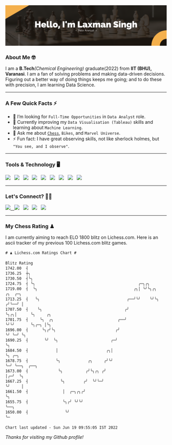   <img src= "https://github.com/Laxman-Lakhan/Laxman-Lakhan/blob/master/Assets/Hello%20Banner.png">

### About Me 🤓

I am a **B.Tech**_(Chemical Engineering)_ graduate(2022) from **IIT (BHU), Varanasi**. I am a fan of solving problems and making data-driven decisions. Figuring out a better way of doing things keeps me going; and to do these with precision, I am learning Data Science.

---

### A Few Quick Facts ⚡️

- 🤝 I’m looking for `Full-Time Opportunities` in `Data Analyst` role.
- 📖 Currently improving my `Data Visualisation (Tableau)` skills and learning about `Machine Learning`.
- 💬 Ask me about [`Chess`](https://lichess.org/@/YourKingIsInDanger), `Bikes`, and `Marvel Universe`.
- ⚡️ Fun fact: I have great observing skills, not like sherlock holmes, but `"You see, and I observe"`.

---
### Tools & Technology 🖥

<img src="https://img.shields.io/badge/Python-white?logo=Python&logoColor=ColorName&style=ShieldStyle" /> &nbsp;
<img src="https://img.shields.io/badge/MySQL-white?logo=MySQL&logoColor=ColorName&style=ShieldStyle" /> &nbsp;
<img src="https://img.shields.io/badge/Tableau-white?logo=Tableau&logoColor=ColorName&style=ShieldStyle" /> &nbsp;
<img src="https://img.shields.io/badge/Advance Excel-white?logo=Microsoft+Excel&logoColor=196F3D&style=ShieldStyle" /> &nbsp;
<img src="https://img.shields.io/badge/Google Analytics-white?logo=Google+Analytics&logoColor=ColorName&style=ShieldStyle" /> &nbsp;
<img src="https://img.shields.io/badge/Jupyter-white?logo=Jupyter&logoColor=ColorName&style=ShieldStyle" /> &nbsp;
<img src="https://img.shields.io/badge/pandas-white?logo=Pandas&logoColor=000080&style=ShieldStyle" /> &nbsp;
<img src="https://img.shields.io/badge/numpy-white?logo=Numpy&logoColor=85C1E9&style=ShieldStyle" /> &nbsp;
<img src="https://img.shields.io/badge/scikit learn-white?logo=Scikit+Learn&logoColor=ColorName&style=ShieldStyle" /> &nbsp;



---

### Let's Connect? 🫳🏻

<a href="mailto:laxmansingh.lakhan@gmail.com"> <img src="https://img.icons8.com/fluent/48/000000/gmail.png" width="3.5%"/> &nbsp;
[<img src="https://img.icons8.com/color/48/000000/linkedin.png" width="3.5%"/>](https://www.linkedin.com/in/laxman-lakhan/)  &nbsp;
[<img src="https://img.icons8.com/fluent/48/000000/facebook-new.png" width="3.5%"/>](https://www.facebook.com/s.laxmanlakhan/)  &nbsp;
[<img src="https://img.icons8.com/fluent/48/000000/instagram-new.png" width="3.5%"/>](https://www.instagram.com/laxman.lakhan/)  &nbsp;
[<img src="https://img.icons8.com/color/48/000000/twitter.png" width="3.5%"/>](https://twitter.com/laxman__lakhan)  &nbsp;

 ---
  
### My Chess Rating ♟
  
I am currently aiming to reach ELO 1800 blitz on Lichess.com. Here is an ascii tracker of my previous 100 Lichess.com blitz games.

  ```
  # ♟︎ Lichess.com Ratings Chart #
  
  Blitz Rating
 1742.00  ┤
 1736.25  ┼╮
 1730.50  ┤╰╮
 1724.75  ┤ ╰╮                                             ╭─╮╭╮
 1719.00  ┤  ╰╮                                          ╭╮│ ╰╯╰╮╭╮     ╭╮  ╭─╮
 1713.25  ┤   ╰╮                                      ╭──╯╰╯    ╰╯╰╮   ╭╯╰──╯ │
 1707.50  ┤    ╰╮                                    ╭╯            ╰╮╭╮│      ╰╮     ╭╮
 1701.75  ┤     ╰╮  ╭╮                            ╭──╯              ╰╯╰╯       ╰╮╭─╮ │╰╮
 1696.00  ┤      ╰╮╭╯╰╮                          ╭╯                             ╰╯ ╰─╯ ╰╮
 1690.25  ┤       ╰╯  ╰╮                       ╭─╯                                      ╰╮
 1684.50  ┤            │                     ╭╮│                                         ╰╮ ╭─╮
 1678.75  ┤            ╰╮            ╭╮     ╭╯╰╯                                          ╰─╯ ╰──╮  ╭──╮
 1673.00  ┤             ╰╮          ╭╯╰╮╭╮ ╭╯                                                    │╭─╯  ╰╮
 1667.25  ┤              ╰╮        ╭╯  ╰╯╰─╯                                                     ╰╯     │
 1661.50  ┤               │  ╭─╮╭╮╭╯                                                                    ╰╮
 1655.75  ┤               ╰╮╭╯ ╰╯╰╯                                                                      ╰──╮
 1650.00  ┤                ╰╯                                                                               ╰─

Chart last updated - Sun Jun 19 09:55:05 IST 2022  
  ```
  
  
*Thanks for visiting my Github profile!*
